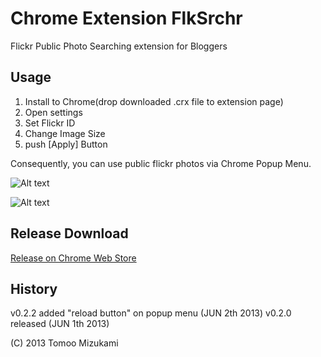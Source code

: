 # Chrome Extension FlkSrchr
Flickr Public Photo Searching extension for Bloggers

## Usage

1. Install to Chrome(drop downloaded .crx file  to extension page)
2. Open settings
3. Set Flickr ID 
4. Change Image Size
5. push [Apply] Button

Consequently, you can use public flickr photos via Chrome Popup Menu.


![Alt text](http://farm6.static.flickr.com/5332/8913239452_6433d1608b_c.jpg)



![Alt text](http://farm4.static.flickr.com/3788/8913370150_73c6d0b9c9_c.jpg)


## Release Download 

[Release on Chrome Web Store](https://chrome.google.com/webstore/detail/flksrchr/djpcahlaiokljgbapkfpnfncfmbefblj/)

## History
v0.2.2 added "reload button" on popup menu (JUN 2th 2013)
v0.2.0 released (JUN 1th 2013)


(C) 2013 Tomoo Mizukami

